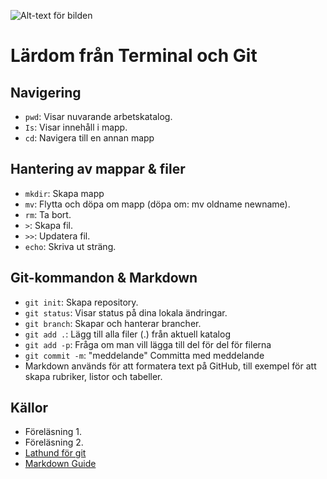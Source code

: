 ![Alt-text för bilden](https://mir-s3-cdn-cf.behance.net/project_modules/fs/79731568097599.5b50bca477735.jpg)

# Lärdom från Terminal och Git

## Navigering
- `pwd`: Visar nuvarande arbetskatalog.
- `Is`: Visar innehåll i mapp.
- `cd`: Navigera till en annan mapp

## Hantering av mappar & filer
- `mkdir`: Skapa mapp
- `mv`: Flytta och döpa om mapp (döpa om: mv oldname newname).
- `rm`: Ta bort.
- `>`: Skapa fil.
- `>>`: Updatera fil.
- `echo`: Skriva ut sträng.

## Git-kommandon & Markdown
- `git init`: Skapa repository.
- `git status`: Visar status på dina lokala ändringar. 
- `git branch`: Skapar och hanterar brancher.
- `git add .`: Lägg till alla filer (.) från aktuell katalog
- `git add -p`: Fråga om man vill lägga till del för del för filerna
- `git commit -m`: "meddelande" 	Committa med meddelande
-  Markdown används för att formatera text på GitHub, till exempel för att skapa rubriker, listor och tabeller.

## Källor
- Föreläsning 1.
- Föreläsning 2.
- [Lathund för git](https://gist.github.com/peterdalle/139f6f0446eb998f01e40b29c0e022c0)
- [Markdown Guide](https://www.markdownguide.org)
  

